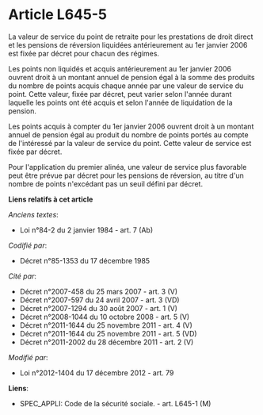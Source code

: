 # Article L645-5

La valeur de service du point de retraite pour les prestations de droit direct et les pensions de réversion liquidées
antérieurement au 1er janvier 2006 est fixée par décret pour chacun des régimes.

Les points non liquidés et acquis antérieurement au 1er janvier 2006 ouvrent droit à un montant annuel de pension égal à la
somme des produits du nombre de points acquis chaque année par une valeur de service du point. Cette valeur, fixée par
décret, peut varier selon l'année durant laquelle les points ont été acquis et selon l'année de liquidation de la pension.

Les points acquis à compter du 1er janvier 2006 ouvrent droit à un montant annuel de pension égal au produit du nombre de
points portés au compte de l'intéressé par la valeur de service du point. Cette valeur de service est fixée par décret.

Pour l'application du premier alinéa, une valeur de service plus favorable peut être prévue par décret pour les pensions de
réversion, au titre d'un nombre de points n'excédant pas un seuil défini par décret.

**Liens relatifs à cet article**

_Anciens textes_:

  - Loi n°84-2 du 2 janvier 1984 - art. 7 (Ab)

_Codifié par_:

  - Décret n°85-1353 du 17 décembre 1985

_Cité par_:

  - Décret n°2007-458 du 25 mars 2007 - art. 3 (V)
  - Décret n°2007-597 du 24 avril 2007 - art. 3 (VD)
  - Décret n°2007-1294 du 30 août 2007 - art. 1 (V)
  - Décret n°2008-1044 du 10 octobre 2008 - art. 5 (V)
  - Décret n°2011-1644 du 25 novembre 2011 - art. 4 (V)
  - Décret n°2011-1644 du 25 novembre 2011 - art. 5 (VD)
  - Décret n°2011-2002 du 28 décembre 2011 - art. 2 (V)

_Modifié par_:

  - Loi n°2012-1404 du 17 décembre 2012 - art. 79

**Liens**:

  - SPEC_APPLI: Code de la sécurité sociale. - art. L645-1 (M)
